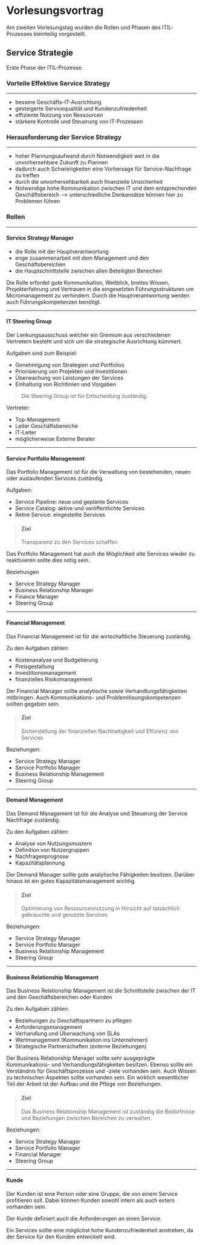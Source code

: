 <style>
 g { color: Green}
</style>

# Vorlesungsvortrag

Am zweiten Vorlesungstag wurden die Rollen und Phasen des ITIL-Prozesses kleinteilig vorgestellt.

## Service Strategie

Erste Phase der ITIL-Prozesse.

### Vorteile Effektive Service Strategy

---

- bessere Geschäfts-IT-Ausrichtung
- gesteigerte Servicequalität und Kundenzufriedenheit
- effiziente Nutzung von Ressourcen
- stärkere Kontrolle und Steuerung von IT-Prozessen

### Herausforderung der Service Strategy

---

- hoher Plannungsaufwand durch Notwendigkeit weit in die unvorhersehbare Zukunft zu Plannen
- dadurch auch Schwierigkeiten eine Vorhersage für Service-Nachfrage zu treffen
- durch die unvorhersehbarkeit auch finanzielle Unsicherheit
- Notwendige hohe Kommunikation zwischen IT und dem entsprechenden Geschäftsbereich --> unterschiedliche Denkansätze können hier zu Problemen führen

### Rollen

---

#### Service Strategy Manager

- die Rolle mit der Hauptverantwortung
- enge zusammenarbeit mit dem Management und den Geschäftsbereichen
- die Hauptschnittstelle zwischen allen Beteiligten Bereichen

Die Rolle erfordet gute Kommunikation, Weitblick, breites Wissen, Projekterfahrung und Vertrauen in die eingesetzten Führungsstrukturen um Micromanagement zu verhindern. Durch die Hauptverantwortung werden auch Führungskompetenzen benötigt.

---

#### IT Steering Group

Der Lenkungsausschuss welcher ein Gremium aus verschiedenen Vertretern besteht und sich um die strategische Ausrichtung kümmert.

Aufgaben sind zum Beispiel:

- Genehmigung von Strategien und Portfolios
- Priorisierung von Projekten und Investitionen
- Überwachung von Leistungen der Services
- Einhaltung von Richtlinien und Vorgaben

>Die Steering Group ist für Entscheidung zuständig.

Vertreter:

- Top-Management
- Leiter Geschäftsbereiche
- IT-Leiter
- möglicherweise Externe Berater

---

#### Service Portfolio Management

Das Portfolio Management ist für die Verwaltung von bestehenden, neuen oder auslaufenden Services zuständig.

Aufgaben:

- Service Pipeline: neue und geplante Services
- Service Catalog: aktive und veröffentlichte Services
- Retire Service: eingestellte Services

>#### Ziel
>
>Transparenz zu den Services schaffen

Das Portfolio Management hat auch die Möglichkeit alte Services wieder zu reaktivieren sollte dies nötig sein.

Beziehungen

- Service Strategy Manager
- Business Relationship Manager
- Finance Manager
- Steering Group

---

#### Financial Management

Das Financial Management ist für die wirtschaftliche Steuerung zuständig.

Zu den Aufgaben zählen:

- Kostenanalyse und Budgetierung
- Preisgestaltung
- Investitionsmanagement
- finanzielles Risikomanagement

Der Financial Manager sollte analytische sowie Verhandlungsfähigkeiten mitbringen. Auch Kommunikations- und Problemlösungskompetenzen sollten gegeben sein.

>#### Ziel
>
> Sicherstellung der finanziellen Nachhaltigkeit und Effizienz von Services

Beziehungen:

- Service Strategy Manager
- Service Portfolio Manager
- Business Relationship Management
- Steering Group

---

#### Demand Management

Das Demand Management ist für die Analyse und Steuerung der Service Nachfrage zuständig.

Zu den Aufgaben zählen:

- Analyse von Nutzungsmustern
- Definition von Nutzergruppen
- Nachfragenprognose
- Kapazitätsplannung

Der Demand Manager sollte gute analytische Fähigkeiten besitzen. Darüber hinaus ist ein gutes Kapazitätsmanagement wichtig.

>#### Ziel
>
>Optimierung von Ressourcennutzung in Hinsicht auf tatsächlich gebrauchte und genutzte Services

Beziehungen:

- Service Strategy Manager
- Service Portfolio Manager
- Business Relationship Management
- Steering Group

---

#### Business Relationship Management

Das Business Relationship Management ist die Schnittstelle zwischen der IT und den Geschäftsbereichen oder Kunden

Zu den Aufgaben zählen:

- Beziehungen zu Geschäftspartnern zu pflegen
- Anforderungsmanagement
- Verhandlung und Überwachung von SLAs
- Wertmanagement (Kommunikation ins Unternehmen)
- Strategische Partnerschaften (externe Beziehungen)

Der Business Relationship Manager sollte sehr ausgeprägte Kommunikations- und Verhandlungsfähigkeiten besitzen. Ebenso sollte ein Verständnis für Geschäftsprozesse und -ziele vorhanden sein.
Auch Wissen zu technischen Aspekten sollte vorhanden sein.
Ein wirklich wesentlicher Teil der Arbeit ist der Aufbau und die Pflege von Beziehungen.

>#### Ziel
>
>Das Business Relationship Management ist zuständig die Bedürfnisse und Beziehungen zwischen Bereichen zu verwalten.

Beziehungen:

- Service Strategy Manager
- Service Portfolio Manager
- Financial Manager
- Steering Group

---

#### Kunde

Der Kunden ist eine Person oder eine Gruppe, die von einem Service profitieren soll. Dabei können Kunden sowohl intern als auch extern vorhanden sein.

Der Kunde definiert auch die Anforderungen an einen Service.

Ein Services sollte eine möglichst hohe Kundenzufriedenheit anstreben, da der Service für den Kunden entwickelt wird.
